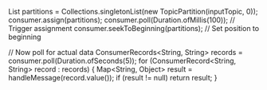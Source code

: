 List<TopicPartition> partitions = Collections.singletonList(new TopicPartition(inputTopic, 0));
consumer.assign(partitions);
consumer.poll(Duration.ofMillis(100)); // Trigger assignment
consumer.seekToBeginning(partitions);  // Set position to beginning

// Now poll for actual data
ConsumerRecords<String, String> records = consumer.poll(Duration.ofSeconds(5));
for (ConsumerRecord<String, String> record : records) {
    Map<String, Object> result = handleMessage(record.value());
    if (result != null) return result;
}
